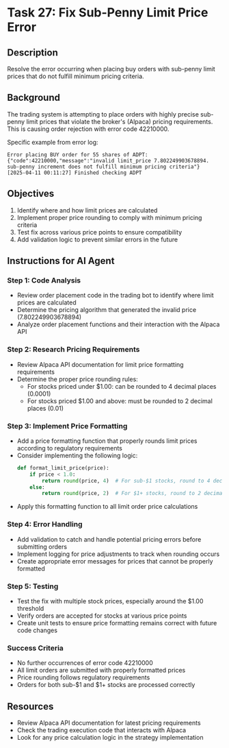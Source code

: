 # Task 27: Fix Sub-Penny Limit Price Error

## Description
Resolve the error occurring when placing buy orders with sub-penny limit prices that do not fulfill minimum pricing criteria.

## Background
The trading system is attempting to place orders with highly precise sub-penny limit prices that violate the broker's (Alpaca) pricing requirements. This is causing order rejection with error code 42210000.

Specific example from error log:
```
Error placing BUY order for 55 shares of ADPT: {"code":42210000,"message":"invalid limit_price 7.802249903678894. sub-penny increment does not fulfill minimum pricing criteria"}
[2025-04-11 00:11:27] Finished checking ADPT
```

## Objectives
1. Identify where and how limit prices are calculated
2. Implement proper price rounding to comply with minimum pricing criteria
3. Test fix across various price points to ensure compatibility
4. Add validation logic to prevent similar errors in the future

## Instructions for AI Agent

### Step 1: Code Analysis
- Review order placement code in the trading bot to identify where limit prices are calculated
- Determine the pricing algorithm that generated the invalid price (7.802249903678894)
- Analyze order placement functions and their interaction with the Alpaca API

### Step 2: Research Pricing Requirements
- Review Alpaca API documentation for limit price formatting requirements
- Determine the proper price rounding rules:
  - For stocks priced under $1.00: can be rounded to 4 decimal places (0.0001)
  - For stocks priced $1.00 and above: must be rounded to 2 decimal places (0.01)

### Step 3: Implement Price Formatting
- Add a price formatting function that properly rounds limit prices according to regulatory requirements
- Consider implementing the following logic:
  ```python
  def format_limit_price(price):
      if price < 1.0:
          return round(price, 4)  # For sub-$1 stocks, round to 4 decimal places
      else:
          return round(price, 2)  # For $1+ stocks, round to 2 decimal places
  ```
- Apply this formatting function to all limit order price calculations

### Step 4: Error Handling
- Add validation to catch and handle potential pricing errors before submitting orders
- Implement logging for price adjustments to track when rounding occurs
- Create appropriate error messages for prices that cannot be properly formatted

### Step 5: Testing
- Test the fix with multiple stock prices, especially around the $1.00 threshold
- Verify orders are accepted for stocks at various price points
- Create unit tests to ensure price formatting remains correct with future code changes

### Success Criteria
- No further occurrences of error code 42210000
- All limit orders are submitted with properly formatted prices
- Price rounding follows regulatory requirements
- Orders for both sub-$1 and $1+ stocks are processed correctly

## Resources
- Review Alpaca API documentation for latest pricing requirements
- Check the trading execution code that interacts with Alpaca
- Look for any price calculation logic in the strategy implementation 
